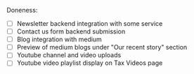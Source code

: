 Doneness:

-   [ ] Newsletter backend integration with some service
-   [ ] Contact us form backend submission
-   [ ] Blog integration with medium
-   [ ] Preview of medium blogs under "Our recent story" section
-   [ ] Youtube channel and video uploads
-   [ ] Youtube video playlist display on Tax Videos page
